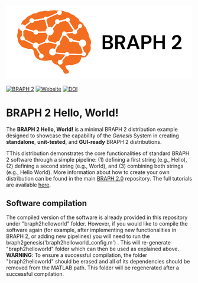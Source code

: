![BRAPH 2.0](braph2banner.png)

[![BRAPH 2](https://img.shields.io/twitter/url?label=BRAPH%202&style=social&url=https%3A%2F%2Ftwitter.com%2Fbraph2software)](https://twitter.com/braph2software)
[![Website](https://img.shields.io/website?up_message=braph.org&url=http%3A%2F%2Fbraph.org%2F)](http://braph.org/)
[![DOI](https://img.shields.io/badge/DOI-10.1371%2Fjournal.pone.0178798-blue)](https://doi.org/10.1371/journal.pone.0178798)


# BRAPH 2 Hello, World!
The **BRAPH 2 Hello, World!** is a minimal BRAPH 2 distribution example designed to showcase the capability of the _Genesis_ System in creating **standalone**, **unit-tested**, and **GUI-ready** BRAPH 2 distributions. 

TThis distribution demonstrates the core functionalities of standard BRAPH 2 software through a simple pipeline: (1) defining a first string (e.g., Hello), (2) defining a second string (e.g., World), and (3) combining both strings (e.g., Hello World). More information about how to create your own distribution can be found in the main [BRAPH 2.0](https://github.com/braph-software/BRAPH-2/tree/develop) repository. The full tutorials are available [here](https://github.com/braph-software/BRAPH-2/tree/develop/tutorials).

## Software compilation

The compiled version of the software is already provided in this repository under "braph2helloworld" folder. However, if you would like to compile the software again (for example, after implementing new functionalities in BRAPH 2, or adding new pipelines) you will need to run the braph2genesis('braph2helloworld_config.m') . This will re-generate "braph2helloworld" folder which can then be used as explained above. **WARNING**: To ensure a successful compilation, the folder "braph2helloworld" should be erased and all of its dependencies should be removed from the MATLAB path. This folder will be regenerated after a successful compilation.

